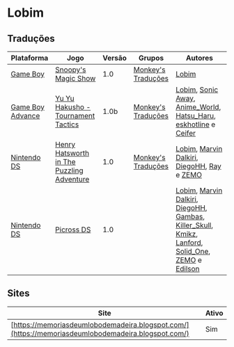 # Lobim

## Traduções

| Plataforma | Jogo | Versão | Grupos | Autores |
| ----------- | ----------- | ----------- | ----------- | ----------- |
| [Game Boy](../../traducoes/game-boy/) | [Snoopy's Magic Show](../../traducoes/game-boy/snoopys-magic-show_lobim/) | 1.0 | [Monkey's Traduções](../../grupos/monkeys-traducoes/) | [Lobim](../../autores/lobim/) |
| [Game Boy Advance](../../traducoes/game-boy-advance/) | [Yu Yu Hakusho - Tournament Tactics](../../traducoes/game-boy-advance/yu-yu-hakusho-tournament-tactics_lobim-et-al/) | 1.0b | [Monkey's Traduções](../../grupos/monkeys-traducoes/) | [Lobim](../../autores/lobim/), [Sonic Away](../../autores/sonic-away/), [Anime\_World](../../autores/anime_world/), [Hatsu\_Haru](../../autores/hatsu_haru/), [eskhotline](../../autores/eskhotline/) e [Ceifer](../../autores/ceifer/) |
| [Nintendo DS](../../traducoes/nintendo-ds/) | [Henry Hatsworth in The Puzzling Adventure](../../traducoes/nintendo-ds/henry-hatsworth-in-the-puzzling-adventure_lobim-et-al/) | 1.0 | [Monkey's Traduções](../../grupos/monkeys-traducoes/) | [Lobim](../../autores/lobim/), [Marvin Dalkiri](../../autores/marvin-dalkiri/), [DiegoHH](../../autores/diegohh/), [Ray](../../autores/ray/) e [ZEMO](../../autores/zemo/) |
| [Nintendo DS](../../traducoes/nintendo-ds/) | [Picross DS](../../traducoes/nintendo-ds/picross-ds_lobim-et-al/) | 1.0 |  | [Lobim](../../autores/lobim/), [Marvin Dalkiri](../../autores/marvin-dalkiri/), [DiegoHH](../../autores/diegohh/), [Gambas](../../autores/gambas/), [Killer\_Skull](../../autores/killer_skull/), [Kmikz](../../autores/kmikz/), [Lanford](../../autores/lanford/), [Solid\_One](../../autores/solid_one/), [ZEMO](../../autores/zemo/) e [Edilson](../../autores/edilson/) |

## Sites

| Site | Ativo |
| ----------- | ----------- |
| [https://memoriasdeumlobodemadeira.blogspot.com/](https://memoriasdeumlobodemadeira.blogspot.com/) | Sim |